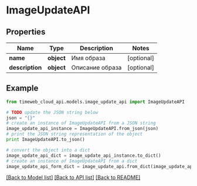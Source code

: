 # ImageUpdateAPI


## Properties
Name | Type | Description | Notes
------------ | ------------- | ------------- | -------------
**name** | **object** | Имя образа | [optional] 
**description** | **object** | Описание образа | [optional] 

## Example

```python
from timeweb_cloud_api.models.image_update_api import ImageUpdateAPI

# TODO update the JSON string below
json = "{}"
# create an instance of ImageUpdateAPI from a JSON string
image_update_api_instance = ImageUpdateAPI.from_json(json)
# print the JSON string representation of the object
print ImageUpdateAPI.to_json()

# convert the object into a dict
image_update_api_dict = image_update_api_instance.to_dict()
# create an instance of ImageUpdateAPI from a dict
image_update_api_form_dict = image_update_api.from_dict(image_update_api_dict)
```
[[Back to Model list]](../README.md#documentation-for-models) [[Back to API list]](../README.md#documentation-for-api-endpoints) [[Back to README]](../README.md)


